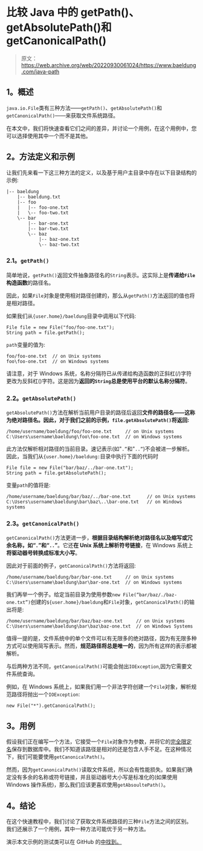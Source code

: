 # 比较 Java 中的 getPath()、getAbsolutePath()和 getCanonicalPath()

> 原文：<https://web.archive.org/web/20220930061024/https://www.baeldung.com/java-path>

## **1。概述**

`java.io.File`类有三种方法——`getPath()`、`getAbsolutePath()`和`getCanonicalPath()`——来获取文件系统路径。

在本文中，我们将快速查看它们之间的差异，并讨论一个用例，在这个用例中，您可以选择使用其中一个而不是其他。

## **2。方法定义和示例**

让我们先来看一下这三种方法的定义，以及基于用户主目录中存在以下目录结构的示例:

```
|-- baeldung
    |-- baeldung.txt
    |-- foo
    |   |-- foo-one.txt
    |   \-- foo-two.txt
    \-- bar
        |-- bar-one.txt
        |-- bar-two.txt
        \-- baz
            |-- baz-one.txt
            \-- baz-two.txt
```

### **2.1。`getPath()`**

简单地说，`getPath()`返回文件抽象路径名的`String`表示。这实际上是**传递给`File`构造函数**的路径名。

因此，如果`File`对象是使用相对路径创建的，那么从`getPath()`方法返回的值也将是相对路径。

如果我们从`{user.home}/baeldung`目录中调用以下代码:

```
File file = new File("foo/foo-one.txt");
String path = file.getPath();
```

`path`变量的值为:

```
foo/foo-one.txt  // on Unix systems
foo\foo-one.txt  // on Windows systems
```

请注意，对于 Windows 系统，名称分隔符已从传递给构造函数的正斜杠(/)字符更改为反斜杠(\)字符。这是因为**返回的`String`总是使用平台的默认名称分隔符**。

### **2.2。`getAbsolutePath()`**

`getAbsolutePath()`方法在解析当前用户目录的路径后返回**文件的路径名——这称为绝对路径名。因此，对于我们之前的示例，`file.getAbsolutePath()`将返回:**

```
/home/username/baeldung/foo/foo-one.txt     // on Unix systems
C:\Users\username\baeldung\foo\foo-one.txt  // on Windows systems
```

此方法仅解析相对路径的当前目录。速记表示(如"`.”`和"`..”`)不会被进一步解析。因此，当我们从`{user.home}/baeldung:`目录中执行下面的代码时

```
File file = new File("bar/baz/../bar-one.txt");
String path = file.getAbsolutePath();
```

变量`path`的值将是:

```
/home/username/baeldung/bar/baz/../bar-one.txt      // on Unix systems
C:\Users\username\baeldung\bar\baz\..\bar-one.txt   // on Windows systems
```

### **2.3。`getCanonicalPath()`**

`getCanonicalPath()`方法更进一步，**根据目录结构解析绝对路径名以及缩写或冗余名称，如“`.`”和“`..`”**。它还**在 Unix 系统上解析符号链接**，在 Windows 系统上**将驱动器号转换成标准大小写**。

因此对于前面的例子，`getCanonicalPath()`方法将返回:

```
/home/username/baeldung/bar/bar-one.txt     // on Unix systems
C:\Users\username\baeldung\bar\bar-one.txt  // on Windows systems
```

我们再举一个例子。给定当前目录为使用参数`new File(“bar/baz/./baz-one.txt”)`创建的`${user.home}/baeldung`和`File`对象，`getCanonicalPath()`的输出将是:

```
/home/username/baeldung/bar/baz/baz-one.txt     // on Unix systems
C:\Users\username\baeldung\bar\baz\baz-one.txt  // on Windows Systems
```

值得一提的是，文件系统中的单个文件可以有无限多的绝对路径，因为有无限多种方式可以使用简写表示。然而，**规范路径将总是唯一的**，因为所有这样的表示都被解析。

与后两种方法不同，`getCanonicalPath()`可能会抛出`IOException`,因为它需要文件系统查询。

例如，在 Windows 系统上，如果我们用一个非法字符创建一个`File`对象，解析规范路径将抛出一个`IOException`:

```
new File("*").getCanonicalPath();
```

## **3。用例**

假设我们正在编写一个方法，它接受一个`File`对象作为参数，并将它的[完全限定名](https://web.archive.org/web/20220626202045/https://en.wikipedia.org/wiki/Fully_qualified_name#Filenames_and_paths)保存到数据库中。我们不知道该路径是相对的还是包含人手不足。在这种情况下，我们可能要使用`getCanonicalPath()`。

然而，因为`getCanonicalPath()`读取文件系统，所以会有性能损失。如果我们确定没有多余的名称或符号链接，并且驱动器号大小写是标准化的(如果使用 Windows 操作系统)，那么我们应该更喜欢使用`getAbsoultePath()`。

## **4。结论**

在这个快速教程中，我们讨论了获取文件系统路径的三种`File`方法之间的区别。我们还展示了一个用例，其中一种方法可能优于另一种方法。

演示本文示例的测试类可以在 GitHub 的[中找到。](https://web.archive.org/web/20220626202045/https://github.com/eugenp/tutorials/tree/master/core-java-modules/core-java-io-apis)